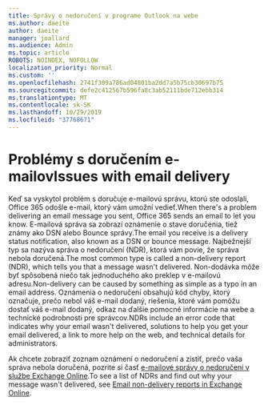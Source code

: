 ```yaml
---
title: Správy o nedoručení v programe Outlook na webe
ms.author: daeite
author: daeite
manager: joallard
ms.audience: Admin
ms.topic: article
ROBOTS: NOINDEX, NOFOLLOW
localization_priority: Normal
ms.custom: ''
ms.openlocfilehash: 2741f309a786ad04801ba2dd7a5b75cb30697b75
ms.sourcegitcommit: defe2c412567b596fa8c3ab52111bde712ebb314
ms.translationtype: MT
ms.contentlocale: sk-SK
ms.lasthandoff: 10/29/2019
ms.locfileid: "37768671"
---
```

# <a name="issues-with-email-delivery"></a><span data-ttu-id="787ae-102">Problémy s doručením e-mailov</span><span class="sxs-lookup"><span data-stu-id="787ae-102">Issues with email delivery</span></span>

<span data-ttu-id="787ae-103">Keď sa vyskytol problém s doručuje e-mailovú správu, ktorú ste odoslali, Office 365 odošle e-mail, ktorý vám umožní vedieť.</span><span class="sxs-lookup"><span data-stu-id="787ae-103">When there's a problem delivering an email message you sent, Office 365 sends an email to let you know.</span></span> <span data-ttu-id="787ae-104">E-mailová správa sa zobrazí oznámenie o stave doručenia, tiež známy ako DSN alebo Bounce správy.</span><span class="sxs-lookup"><span data-stu-id="787ae-104">The email you receive is a delivery status notification, also known as a DSN or bounce message.</span></span> <span data-ttu-id="787ae-105">Najbežnejší typ sa nazýva správa o nedoručení (NDR), ktorá vám povie, že správa nebola doručená.</span><span class="sxs-lookup"><span data-stu-id="787ae-105">The most common type is called a non-delivery report (NDR), which tells you that a message wasn't delivered.</span></span> <span data-ttu-id="787ae-106">Non-dodávka môže byť spôsobená niečo tak jednoduchého ako preklep v e-mailovú adresu.</span><span class="sxs-lookup"><span data-stu-id="787ae-106">Non-delivery can be caused by something as simple as a typo in an email address.</span></span> <span data-ttu-id="787ae-107">Oznámenia o nedoručení obsahujú kód chyby, ktorý označuje, prečo nebol váš e-mail dodaný, riešenia, ktoré vám pomôžu dostať váš e-mail dodaný, odkaz na ďalšie pomocné informácie na webe a technické podrobnosti pre správcov.</span><span class="sxs-lookup"><span data-stu-id="787ae-107">NDRs include an error code that indicates why your email wasn't delivered, solutions to help you get your email delivered, a link to more help on the web, and technical details for administrators.</span></span>

<span data-ttu-id="787ae-108">Ak chcete zobraziť zoznam oznámení o nedoručení a zistiť, prečo vaša správa nebola doručená, pozrite si časť [e-mailové správy o nedoručení v službe Exchange Online](https://docs.microsoft.com/exchange/mail-flow-best-practices/non-delivery-reports-in-exchange-online/non-delivery-reports-in-exchange-online).</span><span class="sxs-lookup"><span data-stu-id="787ae-108">To see a list of NDRs and find out why your message wasn't delivered, see [Email non-delivery reports in Exchange Online](https://docs.microsoft.com/exchange/mail-flow-best-practices/non-delivery-reports-in-exchange-online/non-delivery-reports-in-exchange-online).</span></span>